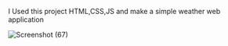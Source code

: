 I Used  this project HTML,CSS,JS and make a simple weather web application



![Screenshot (67)](https://github.com/user-attachments/assets/1d0dda59-a105-4ee7-ba5a-8cf5eb3feb4e)
